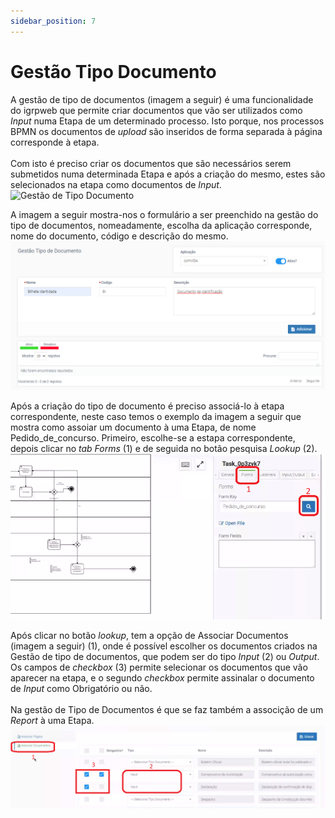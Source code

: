 ```yaml
---
sidebar_position: 7
---
```


# Gestão Tipo Documento

A gestão de tipo de documentos (imagem a seguir) é uma funcionalidade do igrpweb que permite criar documentos que vão ser utilizados como _Input_ numa Etapa de um determinado processo. Isto porque, nos processos BPMN os documentos de _upload_ são inseridos de forma separada à página corresponde à etapa.<br></br>
Com isto é preciso criar os documentos que são necessários serem submetidos numa determinada Etapa e após a criação do mesmo, estes são selecionados na etapa como documentos de _Input_.
![Gestão de Tipo Documento](img/GestãoTpDoc.png)

A imagem a seguir mostra-nos o formulário a ser preenchido na gestão do tipo de documentos, nomeadamente, escolha da aplicação corresponde, nome do documento, código e descrição do mesmo.
![Criação de Tipo de Documento](img/CreateTpDocumento.png)

Após a criação do tipo de documento é preciso associá-lo à etapa correspondente, neste caso temos o exemplo da imagem a seguir que mostra como assoiar um documento à uma Etapa, de nome Pedido_de_concurso. Primeiro, escolhe-se a estapa correspondente, depois clicar no _tab Forms_ (1) e de seguida no botão pesquisa _Lookup_ (2).
![Associação de um documento à uma Etapa](img/AssocDocEtapa.png)

Após clicar no botão _lookup_, tem a opção de Associar Documentos (imagem a seguir) (1), onde é possível escolher os documentos criados na Gestão de tipo de documentos, que podem ser do tipo _Input_ (2) ou _Output_. Os campos de _checkbox_ (3) permite selecionar os documentos que vão aparecer na etapa, e o segundo _checkbox_ permite assinalar o documento de _Input_ como Obrigatório ou não.<br></br>
Na gestão de Tipo de Documentos é que se faz também a associção de um _Report_ à uma Etapa.
![Associar documentos na Etapa Pedido de concurso](img/DocAssociadoEtapaPedidoConcurso.png)

